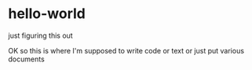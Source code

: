 # hello-world
just figuring this out

OK so this is where I'm supposed to write code
or text
or just put various documents
